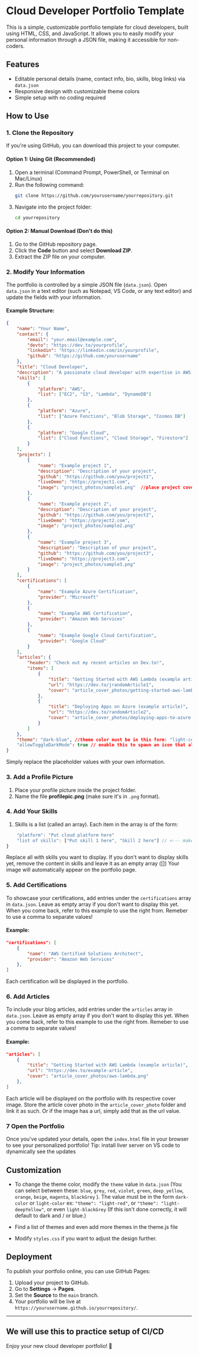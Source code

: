 # Cloud Developer Portfolio Template

This is a simple, customizable portfolio template for cloud developers, built using HTML, CSS, and JavaScript. It allows you to easily modify your personal information through a JSON file, making it accessible for non-coders.

## Features
- Editable personal details (name, contact info, bio, skills, blog links) via `data.json`
- Responsive design with customizable theme colors
- Simple setup with no coding required

## How to Use

### 1. Clone the Repository
If you're using GitHub, you can download this project to your computer.

#### Option 1: Using Git (Recommended)
1. Open a terminal (Command Prompt, PowerShell, or Terminal on Mac/Linux)
2. Run the following command:
   ```sh
   git clone https://github.com/yourusername/yourrepository.git
   ```
3. Navigate into the project folder:
   ```sh
   cd yourrepository
   ```

#### Option 2: Manual Download (Don't do this)
1. Go to the GitHub repository page.
2. Click the **Code** button and select **Download ZIP**.
3. Extract the ZIP file on your computer.

### 2. Modify Your Information

The portfolio is controlled by a simple JSON file (`data.json`). Open `data.json` in a text editor (such as Notepad, VS Code, or any text editor) and update the fields with your information.

#### Example Structure:
```json
{
    "name": "Your Name",
    "contact": {
        "email": "your.email@example.com",
        "devto": "https://dev.to/yourprofile",
        "linkedin": "https://linkedin.com/in/yourprofile",
        "github": "https://github.com/yourusername"
    },
    "title": "Cloud Developer",
    "description": "A passionate cloud developer with expertise in AWS, Azure, and Google Cloud.",
    "skills": [
        {
            "platform": "AWS",
            "list": ["EC2", "S3", "Lambda", "DynamoDB"]
        },
        {
            "platform": "Azure",
            "list": ["Azure Functions", "Blob Storage", "Cosmos DB"]
        },
        {
            "platform": "Google Cloud",
            "list": ["Cloud Functions", "Cloud Storage", "Firestore"]
        }
    ],
    "projects": [
        {
            "name": "Example project 1",
            "description": "Description of your project",
            "github": "https://github.com/you/project1",
            "liveDemo": "https://project1.com",
            "image": "project_photos/sample1.png"  //place project cover photos in that folder and set the path to it as shown or just paste the URL
        },
        {
            "name": "Example project 2",
            "description": "Description of your project",
            "github": "https://github.com/you/project2",
            "liveDemo": "https://project2.com",
            "image": "project_photos/sample2.png"
        },
        {
            "name": "Example project 3",
            "description": "Description of your project",
            "github": "https://github.com/you/project3",
            "liveDemo": "https://project3.com",
            "image": "project_photos/sample3.png"
        }
    ],
    "certifications": [
        {
            "name": "Example Azure Certification",
            "provider": "Microsoft"
        },
        {
            "name": "Example AWS Certification",
            "provider": "Amazon Web Services"
        },
        {
            "name": "Example Google Cloud Certification",
            "provider": "Google Cloud"
        }
    ],
    "articles": {
        "header": "Check out my recent articles on Dev.to!",
        "items": [
            {
                "title": "Getting Started with AWS Lambda (example article)",
                "url": "https://dev.to/jrandomArticle1",
                "cover": "article_cover_photos/getting-started-aws-lambda.png" //place article cover photos in that folder and set the path to it as shown or just paste the URL
            },
            {
                "title": "Deploying Apps on Azure (example article)",
                "url": "https://dev.to/randomArticle2",
                "cover": "article_cover_photos/deploying-apps-to-azure.png"  //place article cover photos in that folder and set the path to it as shown or just paste the URL
            }
        ]
    },
    "theme": "dark-blue", //theme color must be in this form: "light-color" or "dark-color" 
    "allowToggleDarkMode": true // enable this to spawn an icon that allows user to switch from dark to light mode in the top bar
}
```

Simply replace the placeholder values with your own information.

### 3. Add a Profile Picture
1. Place your profile picture inside the project folder.
2. Name the file **profilepic.png** (make sure it's in `.png` format).

### 4. Add Your Skills
1. Skills is a list (called an array). Each item in the array is of the form:
``` javascript {
    "platform": "Put cloud platform here"
    "list of skills": ["Put skill 1 here", "Skill 2 here"] // <--- make sure skills are separated by a comma
}
```
Replace all with skills you want to display. If you don't want to display skills yet, remove the content in skills and leave it as an empty array ([])
Your image will automatically appear on the portfolio page.

### 5. Add Certifications
To showcase your certifications, add entries under the `certifications` array in `data.json`. Leave as empty array if you don't want to display this yet. When you come back, refer to this example to use the right from. Remeber to use a comma to separate values!

#### Example:
```json
"certifications": [
    {
        "name": "AWS Certified Solutions Architect",
        "provider": "Amazon Web Services"
    },
]
```
Each certification will be displayed in the portfolio.

### 6. Add Articles
To include your blog articles, add entries under the `articles` array in `data.json`. Leave as empty array if you don't want to display this yet. When you come back, refer to this example to use the right from. Remeber to use a comma to separate values!

#### Example:
```json
"articles": [
    {
        "title": "Getting Started with AWS Lambda (example article)",
        "url": "https://dev.to/example-article",
        "cover": "article_cover_photos/aws-lambda.png"
    }, 
]
```
Each article will be displayed on the portfolio with its respective cover image. Store the article cover photo in the `article_cover_photo` folder and link it as such. Or if the image has a url, simply add that as the url value.


### 7 Open the Portfolio
Once you've updated your details, open the `index.html` file in your browser to see your personalized portfolio!
Tip: install liver server on VS code to dynamically see the updates

## Customization
- To change the theme color, modify the `theme` value in `data.json` (You can select between these: `blue`, `grey`, `red`, `violet`, `green`, `deep_yellow`, `orange`, `beige`, `magenta`, `blackGrey` ). The value must be in the form `dark-color` or `light-color` ex: `"theme": "light-red"`, or `"theme": "light-deepYellow"`, or even `light-blackGrey` (If this isn't done correctly, it will default to dark and / or blue.)

- Find a list of themes and even add more themes in the theme.js file

- Modify `styles.css` if you want to adjust the design further.

## Deployment
To publish your portfolio online, you can use GitHub Pages:
1. Upload your project to GitHub.
2. Go to **Settings** → **Pages**.
3. Set the **Source** to the `main` branch.
4. Your portfolio will be live at `https://yourusername.github.io/yourrepository/`.

---

## We will use this to practice setup of CI/CD

Enjoy your new cloud developer portfolio! 🚀

